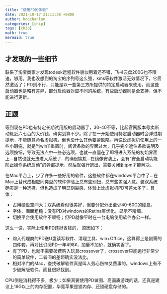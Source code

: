 ```yaml
---
title: "使用PD的体验"
date: 2021-10-17 21:11:38 +0800
author: hoochanlon
categories: [chip]
tags: [chip]
math: true
mermaid: true
---
```


## 才发现的一些细节

联系了淘宝商家才发现todesk远程软件貌似用着还不错，飞书云盘200G也不限速，够用。我也没想到的淘宝的序列号这么强，kms等软件激活无效情况下，它居然激活了；PD则不行，只能是以一些第三方所提供的特定启动器来使用，而这些启动器也是略有差异，部分启动器对应不同的系统，有些启动器则是全支持，但不能进行更新。


## 正题

等到现在PD也有特定长期试用版的启动器了，30-40不等，比起官网版本号卖断动辄近六七百的大价钱，确实划算不少。除了在一开始使用特定启动器时会弹过期提示，不能随意命名虚拟机，倒也没什么其他要紧缺陷。再说说虚拟机使用上的一些小瑕疵，就是当win11重置时，阅读条款的界面过大，几乎完全遮住条款说明及选项按钮，导致无法点中一些必选项，也就一直僵在了即将进入系统的初始界面上…自然也就无法进入系统了…的确很尴尬…在镜像安装上，会有“安全启动功能防止操作系统启动”的弹窗提示，然后就强行退出，需要关闭到tpm才能解决。

在Mac平台上，少了许多一些好用的软件，这些软件都在windows平台中了…在Mac上替代成相应同类型的软件体验上总有些别扭，总有些差强人意。装双系统确实是一种选择，但也造成了明显割裂感，体验上比虚拟机PD可差太多了，具体：

* 占用硬盘空间大；双系统看似很美好，但要分配分出至少40-60G的硬盘。
* 字体、画面粗糙；没有PD对windows的Retina屏优化，显示不精细。
* 切换平台使用软件不顺畅；但PD就像平时在一台电脑使用软件办公一样。

这么一说，实际上使用PD还挺省钱的， 原因如下：

* 购入代理商的PD送U盘读写软件、清理工具、win+Office，这算得上是刚需的四件套，再对比订阅PD一年498¥，加量不加价，就确实香了。
* 有了PD，也就不需要破费购入玩具crossover了，crossover只能运行非常少的简单软件，二者间的差距确实没法比。
* 相对冷门的Mac，查找破解软件真是叫人劳心伤神又费事的。windows上有不少破解版软件，而且很好找到。

CPU倒是消耗得不多，极少；如果真要使用PD做图、高画质游戏的话，还真是建议上16G以上的内存配置，毕竟苹果是锁内存、还锁硬盘存储的。
